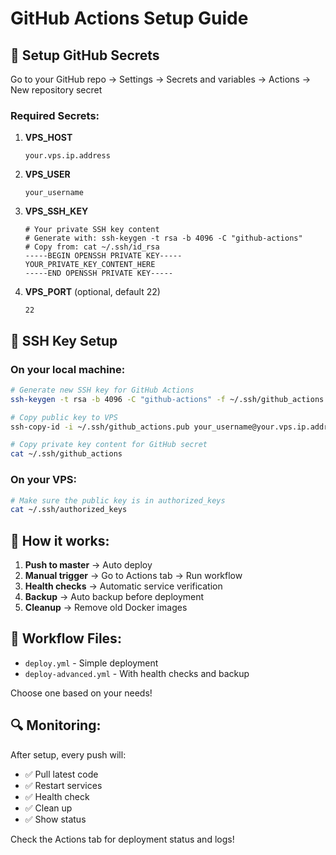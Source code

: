# GitHub Actions Setup Guide

## 🔧 Setup GitHub Secrets

Go to your GitHub repo → Settings → Secrets and variables → Actions → New repository secret

### Required Secrets:

1. **VPS_HOST**
   ```
   your.vps.ip.address
   ```

2. **VPS_USER**
   ```
   your_username
   ```

3. **VPS_SSH_KEY**
   ```
   # Your private SSH key content
   # Generate with: ssh-keygen -t rsa -b 4096 -C "github-actions"
   # Copy from: cat ~/.ssh/id_rsa
   -----BEGIN OPENSSH PRIVATE KEY-----
   YOUR_PRIVATE_KEY_CONTENT_HERE
   -----END OPENSSH PRIVATE KEY-----
   ```

4. **VPS_PORT** (optional, default 22)
   ```
   22
   ```

## 🔑 SSH Key Setup

### On your local machine:
```bash
# Generate new SSH key for GitHub Actions
ssh-keygen -t rsa -b 4096 -C "github-actions" -f ~/.ssh/github_actions

# Copy public key to VPS
ssh-copy-id -i ~/.ssh/github_actions.pub your_username@your.vps.ip.address

# Copy private key content for GitHub secret
cat ~/.ssh/github_actions
```

### On your VPS:
```bash
# Make sure the public key is in authorized_keys
cat ~/.ssh/authorized_keys
```

## 🚀 How it works:

1. **Push to master** → Auto deploy
2. **Manual trigger** → Go to Actions tab → Run workflow
3. **Health checks** → Automatic service verification
4. **Backup** → Auto backup before deployment
5. **Cleanup** → Remove old Docker images

## 📁 Workflow Files:

- `deploy.yml` - Simple deployment
- `deploy-advanced.yml` - With health checks and backup

Choose one based on your needs!

## 🔍 Monitoring:

After setup, every push will:
- ✅ Pull latest code
- ✅ Restart services
- ✅ Health check
- ✅ Clean up
- ✅ Show status

Check the Actions tab for deployment status and logs!
